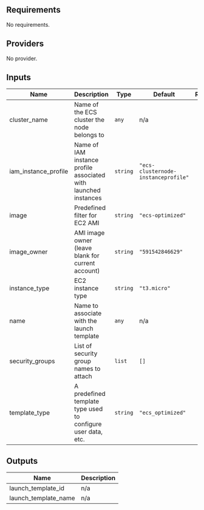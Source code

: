 ## Requirements

No requirements.

## Providers

No provider.

## Inputs

| Name | Description | Type | Default | Required |
|------|-------------|------|---------|:--------:|
| cluster\_name | Name of the ECS cluster the node belongs to | `any` | n/a | yes |
| iam\_instance\_profile | Name of IAM instance profile associated with launched instances | `string` | `"ecs-clusternode-instanceprofile"` | no |
| image | Predefined filter for EC2 AMI | `string` | `"ecs-optimized"` | no |
| image\_owner | AMI image owner (leave blank for current account) | `string` | `"591542846629"` | no |
| instance\_type | EC2 instance type | `string` | `"t3.micro"` | no |
| name | Name to associate with the launch template | `any` | n/a | yes |
| security\_groups | List of security group names to attach | `list` | `[]` | no |
| template\_type | A predefined template type used to configure user data, etc. | `string` | `"ecs_optimized"` | no |

## Outputs

| Name | Description |
|------|-------------|
| launch\_template\_id | n/a |
| launch\_template\_name | n/a |

